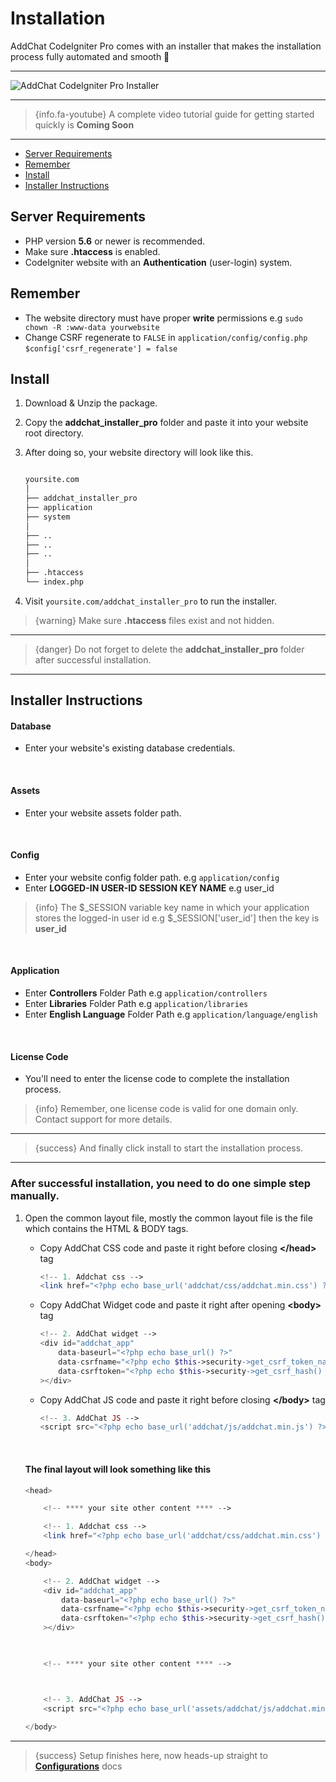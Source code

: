 # Installation

AddChat CodeIgniter Pro comes with an installer that makes the installation process fully automated and smooth 🍻

---

![AddChat CodeIgniter Pro Installer](https://addchat-pro-docs.classiebit.com/images/addchat-codeigniter-pro-installer.jpg "AddChat CodeIgniter Pro Installer")

---

> {info.fa-youtube} A complete video tutorial guide for getting started quickly is **Coming Soon**

---

- [Server Requirements](#Server-Requirements)
- [Remember](#Remember)
- [Install](#Install)
- [Installer Instructions](#Installer-Instructions)


<a name="Server-Requirements"></a>
## Server Requirements

* PHP version **5.6** or newer is recommended.
* Make sure **.htaccess** is enabled.
* CodeIgniter website with an **Authentication** (user-login) system. 


<a name="Remember"></a>
## Remember

* The website directory must have proper **write** permissions e.g `sudo chown -R :www-data yourwebsite`
* Change CSRF regenerate to `FALSE` in `application/config/config.php` `$config['csrf_regenerate'] = false`


<a name="Install"></a>
## Install

1. Download & Unzip the package.
2. Copy the **addchat_installer_pro** folder and paste it into your website root directory.
3. After doing so, your website directory will look like this.

    ```bash

    yoursite.com
    │
    ├── addchat_installer_pro
    ├── application
    ├── system
    │
    ├── ..
    ├── ..
    ├── ..
    │
    ├── .htaccess
    └── index.php

    ```

4. Visit `yoursite.com/addchat_installer_pro` to run the installer. 


>{warning} Make sure **.htaccess** files exist and not hidden.

---

> {danger} Do not forget to delete the **addchat_installer_pro** folder after successful installation.

---

<a name="Installer-Instructions"></a>
## Installer Instructions

#### Database

- Enter your website's existing database credentials.

<br>

#### Assets

- Enter your website assets folder path.

<br>

#### Config

- Enter your website config folder path. e.g `application/config`
- Enter **LOGGED-IN USER-ID SESSION KEY NAME** e.g user_id

>{info} The $_SESSION variable key name in which your application stores the logged-in user id e.g $_SESSION['user_id'] then the key is **user_id**

<br>

#### Application

- Enter **Controllers** Folder Path e.g `application/controllers`
- Enter **Libraries** Folder Path e.g `application/libraries`
- Enter **English Language** Folder Path e.g `application/language/english`

<br>

#### License Code

- You'll need to enter the license code to complete the installation process.

>{info} Remember, one license code is valid for one domain only. Contact support for more details.

---

>{success} And finally click install to start the installation process.

---


### After successful installation, you need to do one simple step manually.

1. Open the common layout file, mostly the common layout file is the file which contains the HTML & BODY tags.

    - Copy AddChat CSS code and paste it right before closing **&lt;/head&gt;** tag

        ```php
        <!-- 1. Addchat css -->
        <link href="<?php echo base_url('addchat/css/addchat.min.css') ?>" rel="stylesheet">
        ```
    
    - Copy AddChat Widget code and paste it right after opening **&lt;body&gt;** tag

        ```php
        <!-- 2. AddChat widget -->
        <div id="addchat_app" 
            data-baseurl="<?php echo base_url() ?>"
            data-csrfname="<?php echo $this->security->get_csrf_token_name() ?>"
            data-csrftoken="<?php echo $this->security->get_csrf_hash() ?>"
        ></div>
        ```

    - Copy AddChat JS code and paste it right before closing **&lt;/body&gt;** tag

        ```php
        <!-- 3. AddChat JS -->
        <script src="<?php echo base_url('addchat/js/addchat.min.js') ?>"></script>
        ```

    <br>

    #### The final layout will look something like this

    ```php
    <head>

        <!-- **** your site other content **** -->

        <!-- 1. Addchat css -->
        <link href="<?php echo base_url('addchat/css/addchat.min.css') ?>" rel="stylesheet">

    </head>
    <body>

        <!-- 2. AddChat widget -->
        <div id="addchat_app" 
            data-baseurl="<?php echo base_url() ?>"
            data-csrfname="<?php echo $this->security->get_csrf_token_name() ?>"
            data-csrftoken="<?php echo $this->security->get_csrf_hash() ?>"
        ></div>


        
        <!-- **** your site other content **** -->



        <!-- 3. AddChat JS -->
        <script src="<?php echo base_url('assets/addchat/js/addchat.min.js') ?>"></script>
        
    </body>
    ```

---

>{success} Setup finishes here, now heads-up straight to **[Configurations](/{{route}}/{{version}}/configurations)** docs
